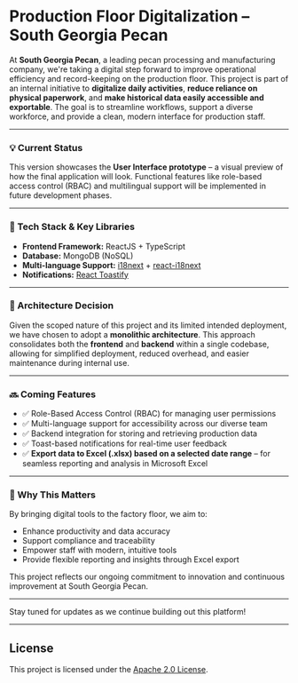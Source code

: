 # Production Floor Digitalization – South Georgia Pecan

At **South Georgia Pecan**, a leading pecan processing and manufacturing company, we're taking a digital step forward to improve operational efficiency and record-keeping on the production floor. This project is part of an internal initiative to **digitalize daily activities**, **reduce reliance on physical paperwork**, and **make historical data easily accessible and exportable**. The goal is to streamline workflows, support a diverse workforce, and provide a clean, modern interface for production staff.

---

### 💡 Current Status

This version showcases the **User Interface prototype** – a visual preview of how the final application will look. Functional features like role-based access control (RBAC) and multilingual support will be implemented in future development phases.

---

### 🔧 Tech Stack & Key Libraries

- **Frontend Framework:** ReactJS + TypeScript  
- **Database:** MongoDB (NoSQL)  
- **Multi-language Support:** [i18next](https://www.i18next.com/) + [react-i18next](https://react.i18next.js.org/)  
- **Notifications:** [React Toastify](https://fkhadra.github.io/react-toastify/)

---

### 🧱 Architecture Decision

Given the scoped nature of this project and its limited intended deployment, we have chosen to adopt a **monolithic architecture**. This approach consolidates both the **frontend** and **backend** within a single codebase, allowing for simplified deployment, reduced overhead, and easier maintenance during internal use.

---

### 🔜 Coming Features

- ✅ Role-Based Access Control (RBAC) for managing user permissions  
- ✅ Multi-language support for accessibility across our diverse team  
- ✅ Backend integration for storing and retrieving production data  
- ✅ Toast-based notifications for real-time user feedback  
- ✅ **Export data to Excel (.xlsx) based on a selected date range** – for seamless reporting and analysis in Microsoft Excel

---

### 🚀 Why This Matters

By bringing digital tools to the factory floor, we aim to:  
- Enhance productivity and data accuracy  
- Support compliance and traceability  
- Empower staff with modern, intuitive tools  
- Provide flexible reporting and insights through Excel export

This project reflects our ongoing commitment to innovation and continuous improvement at South Georgia Pecan.

---

Stay tuned for updates as we continue building out this platform!

---

## License

This project is licensed under the [Apache 2.0 License](LICENSE).
